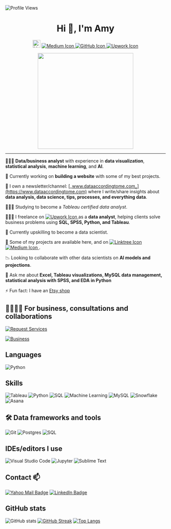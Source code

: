 ![Profile Views](https://komarev.com/ghpvc/?username=YummyAmy&label=Profile%20views&color=800080&style=flat)

<!--# Hi 👋, I'm Amy!  
[<img src="https://cdn.jsdelivr.net/npm/simple-icons@v9/icons/linkedin.svg" alt="LinkedIn" width="24" height="24">](https://www.linkedin.com/in/ameti-obong-u-395a25111/) -->

<div align="center">
  <h1 class="heading-element"> Hi 👋, I'm Amy</h1>

  [<img src="https://cdn.jsdelivr.net/npm/simple-icons@v9/icons/linkedin.svg" alt="LinkedIn" width="24" height="24">](https://www.linkedin.com/in/ameti-obong-u-395a25111/) 
  <a href="https://medium.com/@ameikpe" rel="nofollow" target="_blank">
    <img src="https://img.shields.io/static/v1?label=&message=Medium&color=12100E&logo=medium&logoColor=white" alt="Medium Icon" style="max-width: 100%;">
  </a>
  <a href="https://github.com/YummyAmy/YummyAmy" target="_blank">
    <img src="https://img.shields.io/static/v1?label=&message=GitHub&color=181717&logo=github&logoColor=white" alt="GitHub Icon" style="max-width: 100%;">
  </a>
  <a href="https://www.upwork.com/freelancers/amyu" rel="nofollow" target="_blank">
    <img src="https://img.shields.io/static/v1?label=&message=Upwork&color=6FDA44&logo=upwork&logoColor=white" alt="Upwork Icon" style="max-width: 100%;">
  </a>
</div>

<div align="center">
  <img src="https://github.com/user-attachments/assets/e0c16bc2-6a17-4871-8d1d-829de24c716a" width="300px">
</div>
</div>

---
👩🏽‍💻 **Data/business analyst** with experience in **data visualization**, **statistical analysis**, **machine learning**, and **AI**.

🔭 Currently working on **building a website** with some of my best projects.

🌱 I own a newsletter/channel: [_www.dataaccordingtome.com_](https://www.dataaccordingtome.com) where I write/share insights about **data analysis, data science, tips, processes, and everything data**.

👩🏽‍💻 Studying to become a *Tableau certified data analyst*.

👩🏽‍💻 I freelance on <a href="https://www.upwork.com/freelancers/amyu" rel="nofollow" target="_blank">
    <img src="https://img.shields.io/static/v1?label=&message=Upwork&color=6FDA44&logo=upwork&logoColor=white" alt="Upwork Icon" style="max-width: 100%;">
  </a> as a **data analyst**, helping clients solve business problems using **SQL, SPSS, Python, and Tableau**.

👀 Currently upskilling to become a data scientist.

📂 Some of my projects are available here, and on <a href="https://linktr.ee/amyusifoh" target="_blank">
  <img src="https://img.shields.io/static/v1?label=&message=Linktree&color=12100E&logo=linktree&logoColor=white" alt="Linktree Icon" style="max-width: 100%;">
</a> <a href="https://medium.com/@ameikpe" rel="nofollow" target="_blank">
    <img src="https://img.shields.io/static/v1?label=&message=Medium&color=12100E&logo=medium&logoColor=white" alt="Medium Icon" style="max-width: 100%;">
</a>.

📉 Looking to collaborate with other data scientists on **AI models and projections**.

💬 Ask me about **Excel, Tableau visualizations, MySQL data management, statistical analysis with SPSS, and EDA in Python**

⚡ Fun fact: I have an [Etsy shop](https://omomodesigns.etsy.com)



## 🫱🏽‍🫲🏼 For business, consultations and collaborations
[![Request Services](https://img.shields.io/badge/Request_Services-%234285F4?style=for-the-badge&logo=google-forms&logoColor=white)](https://forms.gle/epuGXSNqobc3q8296)

<!-- _[Business](https://linktr.ee/ameusifoh)_ -->
<a href="https://linktr.ee/ameusifoh" target="_blank">
  <img src="https://img.shields.io/badge/-Business-blue?style=flat-square&logo=google&logoColor=white" alt="Business">
</a>


## Languages
![Python](https://img.shields.io/badge/-Python-yellow?style=flat-square&logo=python&logoColor=white)

## Skills
![Tableau](https://img.shields.io/badge/-Tableau-blue?style=flat-square&logo=tableau&logoColor=white)
![Python](https://img.shields.io/badge/-Python-yellow?style=flat-square&logo=python&logoColor=white)
![SQL](https://img.shields.io/badge/-SQL-lightgrey?style=flat-square&logo=sql&logoColor=white)
![Machine Learning](https://img.shields.io/badge/-Machine%20Learning-orange?style=flat-square&logo=tensorflow&logoColor=white)
![MySQL](https://img.shields.io/badge/-MySQL-blue?style=flat-square&logo=mysql&logoColor=white)
![Snowflake](https://img.shields.io/badge/-Snowflake-lightblue?style=flat-square&logo=snowflake&logoColor=white)
![Asana](https://img.shields.io/badge/-Asana-pink?style=flat-square&logo=asana&logoColor=white)

## 🛠 Data frameworks and tools
![Git](https://img.shields.io/badge/-Git-red?style=flat-square&logo=git&logoColor=white)
![Postgres](https://img.shields.io/badge/-Postgres-blue?style=flat-square&logo=postgresql&logoColor=white)
![SQL](https://img.shields.io/badge/-SQL-lightgrey?style=flat-square&logo=sql&logoColor=white)

## IDEs/editors I use
![Visual Studio Code](https://img.shields.io/badge/-Visual%20Studio%20Code-blue?style=flat-square&logo=visual-studio-code&logoColor=white)
![Jupyter](https://img.shields.io/badge/-Jupyter-orange?style=flat-square&logo=jupyter&logoColor=white)
![Sublime Text](https://img.shields.io/badge/-Sublime%20Text-orange?style=flat-square&logo=sublime-text&logoColor=white)

## Contact 📫
[![Yahoo Mail Badge](https://img.shields.io/badge/-Yahoo_Mail-purple?style=flat-square&logo=yahoo&logoColor=white&link=mailto:ameikpe@yahoo.com)](mailto:ameikpe@yahoo.com)
[![LinkedIn Badge](https://img.shields.io/badge/LinkedIn-black)](https://www.linkedin.com/in/ameti-obong-u-395a25111/)
<!--- [![Linkedin Badge](https://img.shields.io/badge/-LinkedIn-blue?style=flat-square&logo=Linkedin&logoColor=white&link=https://www.linkedin.com/in/ameti-obong-u-395a25111/)](https://www.linkedin.com/in/ameti-obong-u-395a25111/) -->


## GitHub stats
![GitHub stats](https://github-readme-stats.vercel.app/api?username=YummyAmy&show_icons=true&theme=radical&title=GitHub%20Stats)
[![GitHub Streak](https://streak-stats.demolab.com/?user=YummyAmy&theme=dark&title=Current%20Streak)](https://git.io/streak-stats)
[![Top Langs](https://github-readme-stats.vercel.app/api/top-langs/?username=YummyAmy&layout=compact&theme=radical&hide=javascript,html,csharp&title=Most%20Used%20Languages)](https://github.com/anuraghazra/github-readme-stats)

<!---
YummyAmy/YummyAmy is a ✨ special ✨ repository because its `README.md` (this file) appears on your GitHub profile.
You can click the Preview link to take a look at your changes.
